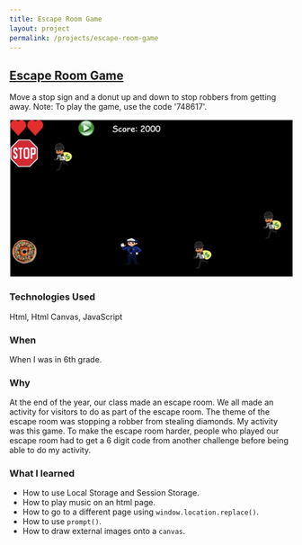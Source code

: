 ```yaml
---
title: Escape Room Game
layout: project
permalink: /projects/escape-room-game
---
```


## [Escape Room Game](/html/escape-room-game)
Move a stop sign and a donut up and down to stop robbers from getting away. Note: To play the game, use the code '748617'.

![Screenshot](/assets/img/escape-room-game.jpg)

### Technologies Used
Html, Html Canvas, JavaScript

### When
When I was in 6th grade.

### Why
At the end of the year, our class made an escape room. We all made an activity for visitors to do as part of the escape room. The theme of the escape room was stopping a robber from stealing diamonds. My activity was this game. To make the escape room harder, people who played our escape room had to get a 6 digit code from another challenge before being able to do my activity.

### What I learned
- How to use Local Storage and Session Storage.
- How to play music on an html page.
- How to go to a different page using `window.location.replace()`.
- How to use `prompt()`.
- How to draw external images onto a `canvas`.